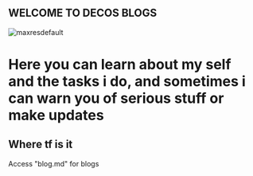 ## WELCOME TO DECOS BLOGS

![maxresdefault](https://user-images.githubusercontent.com/95529667/230091922-34ff2431-d361-470b-863f-5232ddc1b31d.jpg)

# Here you can learn about my self and the tasks i do, and sometimes i can warn you of serious stuff or make updates

## Where tf is it

Access "blog.md" for blogs
